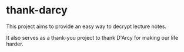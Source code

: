 # thank-darcy

This project aims to provide an easy way to decrypt lecture notes.

It also serves as a thank-you project to thank D'Arcy for making our life harder.
